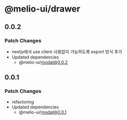 # @melio-ui/drawer

## 0.0.2

### Patch Changes

- nextjs에서 use client 사용없이 가능하도록 export 방식 추가
- Updated dependencies
  - @melio-ui/modal@0.0.2

## 0.0.1

### Patch Changes

- refactoring
- Updated dependencies
  - @melio-ui/modal@0.0.1
